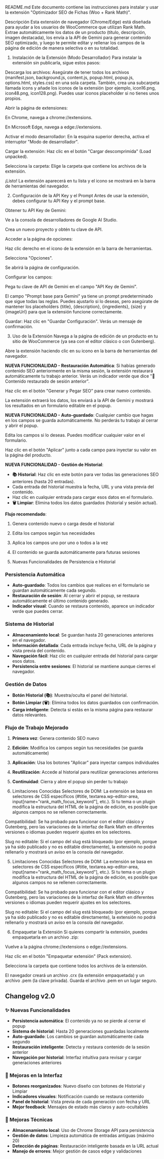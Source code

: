 README.md
Este documento contiene las instrucciones para instalar y usar la extensión "Optimizador SEO de Fichas (Woo + Rank Math)".

Descripción
Esta extensión de navegador (Chrome/Edge) está diseñada para ayudar a los usuarios de WooCommerce que utilizan Rank Math. Extrae automáticamente los datos de un producto (título, descripción, imagen destacada), los envía a la API de Gemini para generar contenido SEO optimizado, y luego te permite editar y rellenar los campos de la página de edición de manera selectiva o en su totalidad.

1. Instalación de la Extensión (Modo Desarrollador)
Para instalar la extensión sin publicarla, sigue estos pasos:

Descarga los archivos: Asegúrate de tener todos los archivos (manifest.json, background.js, content.js, popup.html, popup.js, options.html, styles.css) en una sola carpeta. También, crea una subcarpeta llamada icons y añade los iconos de la extensión (por ejemplo, icon16.png, icon48.png, icon128.png). Puedes usar iconos placeholder si no tienes unos propios.

Abrir la página de extensiones:

En Chrome, navega a chrome://extensions.

En Microsoft Edge, navega a edge://extensions.

Activar el modo desarrollador: En la esquina superior derecha, activa el interruptor "Modo de desarrollador".

Cargar la extensión: Haz clic en el botón "Cargar descomprimida" (Load unpacked).

Selecciona la carpeta: Elige la carpeta que contiene los archivos de la extensión.

¡Listo! La extensión aparecerá en tu lista y el icono se mostrará en la barra de herramientas del navegador.

2. Configuración de la API Key y el Prompt
Antes de usar la extensión, debes configurar tu API Key y el prompt base.

Obtener tu API Key de Gemini:

Ve a la consola de desarrolladores de Google AI Studio.

Crea un nuevo proyecto y obtén tu clave de API.

Acceder a la página de opciones:

Haz clic derecho en el icono de la extensión en la barra de herramientas.

Selecciona "Opciones".

Se abrirá la página de configuración.

Configurar los campos:

Pega tu clave de API de Gemini en el campo "API Key de Gemini".

El campo "Prompt base para Gemini" ya tiene un prompt predeterminado que sigue todas las reglas. Puedes ajustarlo si lo deseas, pero asegúrate de mantener los placeholders {title}, {description}, {ingredients}, {size} y {imageUrl} para que la extensión funcione correctamente.

Guardar: Haz clic en "Guardar Configuración". Verás un mensaje de confirmación.

3. Uso de la Extensión
Navega a la página de edición de un producto en tu sitio de WooCommerce (ya sea con el editor clásico o con Gutenberg).

Abre la extensión haciendo clic en su icono en la barra de herramientas del navegador.

**NUEVA FUNCIONALIDAD - Restauración Automática**: Si habías generado contenido SEO anteriormente en la misma sesión, la extensión restaurará automáticamente tu trabajo anterior. Verás un indicador verde que dice "📄 Contenido restaurado de sesión anterior".

Haz clic en el botón "Generar y Pegar SEO" para crear nuevo contenido.

La extensión extraerá los datos, los enviará a la API de Gemini y mostrará los resultados en un formulario editable en el popup.

**NUEVA FUNCIONALIDAD - Auto-guardado**: Cualquier cambio que hagas en los campos se guarda automáticamente. No perderás tu trabajo al cerrar y abrir el popup.

Edita los campos si lo deseas. Puedes modificar cualquier valor en el formulario.

Haz clic en el botón "Aplicar" junto a cada campo para inyectar su valor en la página del producto.

**NUEVA FUNCIONALIDAD - Gestión de Historial**:
   - **📚 Historial**: Haz clic en este botón para ver todas las generaciones SEO anteriores (hasta 20 entradas).
   - Cada entrada del historial muestra la fecha, URL y una vista previa del contenido.
   - Haz clic en cualquier entrada para cargar esos datos en el formulario.
   - **🗑️ Limpiar**: Elimina todos los datos guardados (historial y sesión actual).

**Flujo recomendado**:
1. Genera contenido nuevo o carga desde el historial
2. Edita los campos según tus necesidades
3. Aplica los campos uno por uno o todos a la vez
4. El contenido se guarda automáticamente para futuras sesiones

4. Nuevas Funcionalidades de Persistencia e Historial

### Persistencia Automática
- **Auto-guardado**: Todos los cambios que realices en el formulario se guardan automáticamente cada segundo.
- **Restauración de sesión**: Al cerrar y abrir el popup, se restaura automáticamente el último contenido generado.
- **Indicador visual**: Cuando se restaura contenido, aparece un indicador verde que puedes cerrar.

### Sistema de Historial
- **Almacenamiento local**: Se guardan hasta 20 generaciones anteriores en el navegador.
- **Información detallada**: Cada entrada incluye fecha, URL de la página y vista previa del contenido.
- **Navegación fácil**: Haz clic en cualquier entrada del historial para cargar esos datos.
- **Persistencia entre sesiones**: El historial se mantiene aunque cierres el navegador.

### Gestión de Datos
- **Botón Historial (📚)**: Muestra/oculta el panel del historial.
- **Botón Limpiar (🗑️)**: Elimina todos los datos guardados con confirmación.
- **Carga inteligente**: Detecta si estás en la misma página para restaurar datos relevantes.

### Flujo de Trabajo Mejorado
1. **Primera vez**: Genera contenido SEO nuevo
2. **Edición**: Modifica los campos según tus necesidades (se guarda automáticamente)
3. **Aplicación**: Usa los botones "Aplicar" para inyectar campos individuales
4. **Reutilización**: Accede al historial para reutilizar generaciones anteriores
5. **Continuidad**: Cierra y abre el popup sin perder tu trabajo

5. Limitaciones Conocidas
Selectores de DOM: La extensión se basa en selectores de CSS específicos (#title, textarea.wp-editor-area, input[name="rank_math_focus_keyword"], etc.). Si tu tema o un plugin modifica la estructura del HTML de la página de edición, es posible que algunos campos no se rellenen correctamente.

Compatibilidad: Se ha probado para funcionar con el editor clásico y Gutenberg, pero las variaciones de la interfaz de Rank Math en diferentes versiones o idiomas pueden requerir ajustes en los selectores.

Slug no editable: Si el campo del slug está bloqueado (por ejemplo, porque ya ha sido publicado y no es editable directamente), la extensión no podrá rellenarlo y mostrará un aviso en la consola del navegador.

5. Limitaciones Conocidas
Selectores de DOM: La extensión se basa en selectores de CSS específicos (#title, textarea.wp-editor-area, input[name="rank_math_focus_keyword"], etc.). Si tu tema o un plugin modifica la estructura del HTML de la página de edición, es posible que algunos campos no se rellenen correctamente.

Compatibilidad: Se ha probado para funcionar con el editor clásico y Gutenberg, pero las variaciones de la interfaz de Rank Math en diferentes versiones o idiomas pueden requerir ajustes en los selectores.

Slug no editable: Si el campo del slug está bloqueado (por ejemplo, porque ya ha sido publicado y no es editable directamente), la extensión no podrá rellenarlo y mostrará un aviso en la consola del navegador.

6. Empaquetar la Extensión
Si quieres compartir la extensión, puedes empaquetarla en un archivo .zip:

Vuelve a la página chrome://extensions o edge://extensions.

Haz clic en el botón "Empaquetar extensión" (Pack extension).

Selecciona la carpeta que contiene todos los archivos de la extensión.

El navegador creará un archivo .crx (la extensión empaquetada) y un archivo .pem (la clave privada). Guarda el archivo .pem en un lugar seguro.

## Changelog v2.0

### ✨ Nuevas Funcionalidades
- **Persistencia automática**: El contenido ya no se pierde al cerrar el popup
- **Sistema de historial**: Hasta 20 generaciones guardadas localmente
- **Auto-guardado**: Los cambios se guardan automáticamente cada segundo
- **Restauración inteligente**: Detecta y restaura contenido de la sesión anterior
- **Navegación por historial**: Interfaz intuitiva para revisar y cargar generaciones anteriores

### 🎨 Mejoras en la Interfaz
- **Botones reorganizados**: Nuevo diseño con botones de Historial y Limpiar
- **Indicadores visuales**: Notificación cuando se restaura contenido
- **Panel de historial**: Vista previa de cada generación con fecha y URL
- **Mejor feedback**: Mensajes de estado más claros y auto-ocultables

### 🔧 Mejoras Técnicas
- **Almacenamiento local**: Uso de Chrome Storage API para persistencia
- **Gestión de datos**: Limpieza automática de entradas antiguas (máximo 20)
- **Detección de páginas**: Restauración inteligente basada en la URL actual
- **Manejo de errores**: Mejor gestión de casos edge y validaciones